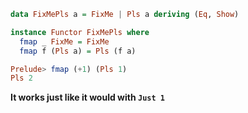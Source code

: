 ```haskell
data FixMePls a = FixMe | Pls a deriving (Eq, Show)

instance Functor FixMePls where
  fmap _ FixMe = FixMe
  fmap f (Pls a) = Pls (f a)
```

```haskell
Prelude> fmap (+1) (Pls 1)
Pls 2
```

**It works just like it would with `Just 1`**
